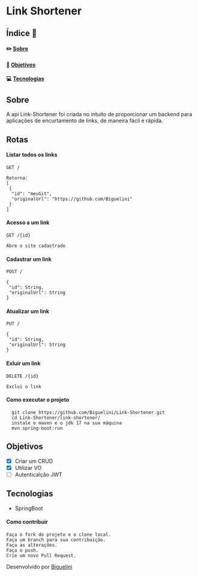 # Link Shortener

## Índice :memo:
#### ✏️ [Sobre](https://github.com/Biguelini/Link-Shortener#sobre)
#### 🚀 [Objetivos](https://github.com/Biguelini/Link-Shortener#objetivos)
#### 💻	[Tecnologias](https://github.com/Biguelini/Link-Shortener#tecnologias)
## Sobre
A api Link-Shortener foi criada no intuito de proporcionar um backend para aplicações de encurtamento de links, de maneira fácil e rápida.
## Rotas
#### Listar todos os links

`GET /`

    Retorna:
    [
     {
      "id": "meuGit",
      "originalUrl": "https://github.com/Biguelini"
     }
    ]
#### Acesso a um link

`GET /{id}`

    Abre o site cadastrado


#### Cadastrar um link

`POST /`

    {
     "id": String,
     "originalUrl": String
    }
    
    
#### Atualizar um link

`PUT /`

    {
     "id": String,
     "originalUrl": String
    }
#### Exluir um link

`DELETE /{id}`

    Exclui o link



#### Como executar o projeto
```
  git clone https://github.com/Biguelini/Link-Shortener.git
  cd Link-Shortener/link-shortener/
  instale o maven e o jdk 17 na sua máquina
  mvn spring-boot:run
```

## Objetivos
- [X] Criar um CRUD
- [X] Utilizar VO
- [ ] Autenticalção JWT
## Tecnologias
* SpringBoot
#### Como contribuir 
```
Faça o fork do projeto e o clone local.
Faça um branch para sua contribuição.
Faça as alterações.
Faça o push.
Crie um novo Pull Request.
```
Desenvolvido por [Biguelini](https://github.com/Biguelini)
